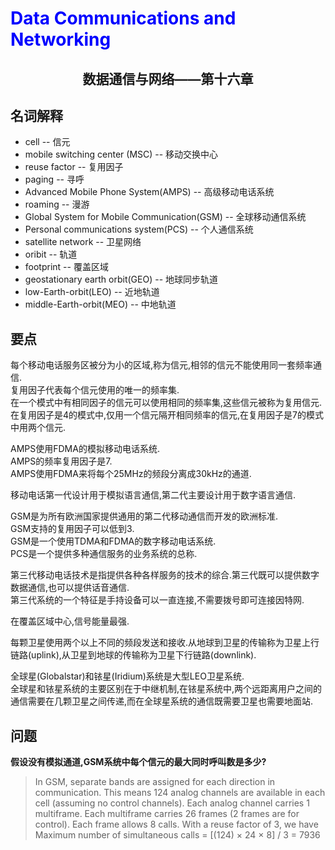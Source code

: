 # <font color= "blue"> Data Communications and Networking </font>

## <center> 数据通信与网络——第十六章</center>

## 名词解释
<ul>
<li>cell -- 信元</li>
<li>mobile switching center (MSC) -- 移动交换中心</li>
<li>reuse factor -- 复用因子</li>
<li>paging -- 寻呼</li>
<li>Advanced Mobile Phone System(AMPS) -- 高级移动电话系统</li>
<li>roaming -- 漫游</li>
<li>Global System for Mobile Communication(GSM) -- 全球移动通信系统</li>
<li>Personal communications system(PCS) -- 个人通信系统</li>
<li>satellite network -- 卫星网络</li>
<li>oribit -- 轨道</li>
<li>footprint -- 覆盖区域</li>
<li>geostationary earth orbit(GEO) -- 地球同步轨道</li>
<li>low-Earth-orbit(LEO) -- 近地轨道</li>
<li>middle-Earth-orbit(MEO) -- 中地轨道</li>
</ul>

## 要点
每个移动电话服务区被分为小的区域,称为信元,相邻的信元不能使用同一套频率通信.  
复用因子代表每个信元使用的唯一的频率集.  
在一个模式中有相同因子的信元可以使用相同的频率集,这些信元被称为复用信元.  
在复用因子是4的模式中,仅用一个信元隔开相同频率的信元,在复用因子是7的模式中用两个信元.  

AMPS使用FDMA的模拟移动电话系统.  
AMPS的频率复用因子是7.  
AMPS使用FDMA来将每个25MHz的频段分离成30kHz的通道.  

移动电话第一代设计用于模拟语言通信,第二代主要设计用于数字语言通信.  

GSM是为所有欧洲国家提供通用的第二代移动通信而开发的欧洲标准.  
GSM支持的复用因子可以低到3.  
GSM是一个使用TDMA和FDMA的数字移动电话系统.  
PCS是一个提供多种通信服务的业务系统的总称.  

第三代移动电话技术是指提供各种各样服务的技术的综合.第三代既可以提供数字数据通信,也可以提供话音通信.  
第三代系统的一个特征是手持设备可以一直连接,不需要拨号即可连接因特网.  

在覆盖区域中心,信号能量最强.  

每颗卫星使用两个以上不同的频段发送和接收.从地球到卫星的传输称为卫星上行链路(uplink),从卫星到地球的传输称为卫星下行链路(downlink).  

全球星(Globalstar)和铱星(Iridium)系统是大型LEO卫星系统.  
全球星和铱星系统的主要区别在于中继机制,在铱星系统中,两个远距离用户之间的通信需要在几颗卫星之间传递,而在全球星系统的通信既需要卫星也需要地面站.  
## 问题
<b>假设没有模拟通道,GSM系统中每个信元的最大同时呼叫数是多少?</b>
> In GSM, separate bands are assigned for each direction in communication. This
means 124 analog channels are available in each cell (assuming no control channels). Each analog channel carries 1 multiframe. Each multiframe carries 26
frames (2 frames are for control). Each frame allows 8 calls. With a reuse factor of
3, we have 
Maximum number of simultaneous calls = [(124) × 24 × 8] / 3 = 7936
